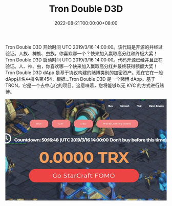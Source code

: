 ﻿---
title: "Tron Double D3D"
description: "Tron Double D3D 开始时间 UTC 2019/3/16 14:00:00。"
date: 2022-08-21T00:00:00+08:00
lastmod: 2022-08-21T00:00:00+08:00
draft: false
authors: ["boogArno"]
featuredImage: "tron-double-d3d.png"
tags: ["Gambling","Tron Double D3D"]
categories: ["nfts"]
nfts: ["Gambling"]
blockchain: "TRON"
website: "https://trondouble.com/"
twitter: ""
discord: "https://discord.gg/HM6fXzt"
telegram: "https://t.me/TronDouble"
github: ""
youtube: ""
twitch: ""
facebook: ""
instagram: ""
reddit: ""
medium: ""
steam: ""
gitbook: ""
googleplay: ""
appstore: ""
status: "Live"
weight: 
lightgallery: true
toc: true
pinned: false
recommend: false
recommend1: false
---
Tron Double D3D 开始时间 UTC 2019/3/16 14:00:00。该代码是开源的并经过验证。人族、神族、虫族，你喜欢哪一个？快来加入赢取高分红和终极大奖！ Tron Double D3D 启动时间 UTC 2019/3/16 14:00:00。代码开源已经并且正在验证。人、神、虫，你喜欢哪一个快来加入赢取高分红并最终获得额额大奖！Tron Double D3D dApp 是基于协议构建的赌博类别的加密资产。现在它在一般dApp排名中排名第454，根据...Tron Double D3D 是一个赌博 dApp。基于 TRON，它是一个去中心化的项目。这意味着，您将能够以无 KYC 的方式进行赌博。

![trondoubled3d-dapp-gambling-tron-image1_b67448f4219b6dfe53216dac35e59f9b](trondoubled3d-dapp-gambling-tron-image1_b67448f4219b6dfe53216dac35e59f9b.png)

